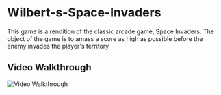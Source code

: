 # Wilbert-s-Space-Invaders

This game is a rendition of the classic arcade game, Space Invaders. The object of the game is to amass a score as high as possible before the enemy invades the player's territory

## Video Walkthrough
<img src='http://g.recordit.co/ZM6AQhTvMZ.gif' width='' alt='Video Walkthrough' />


